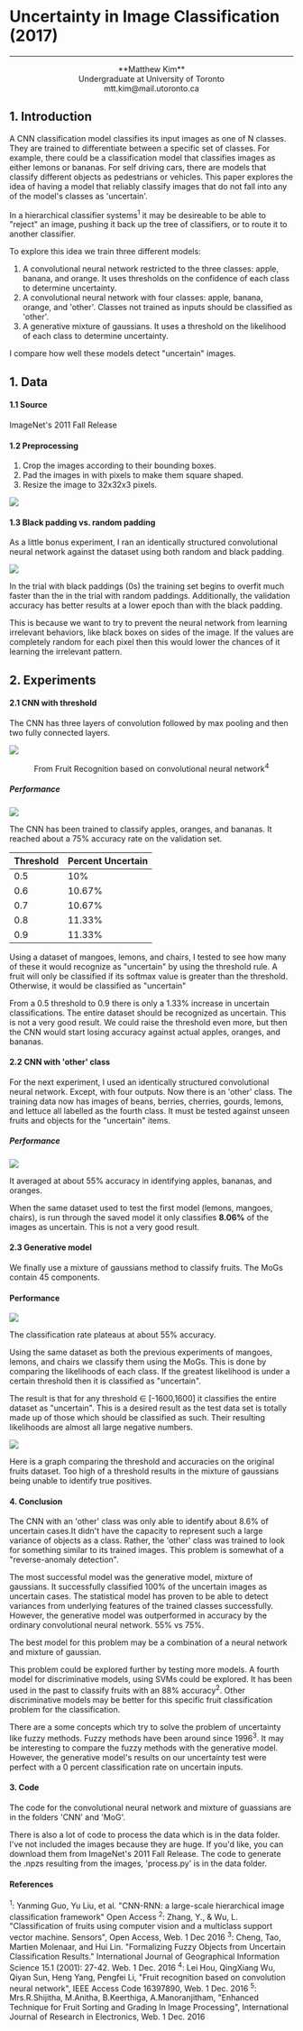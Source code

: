 # Uncertainty in Image Classification (2017)
___

<center>**Matthew Kim**</center>

<center>Undergraduate at University of Toronto</center>

<center>mtt.kim@mail.utoronto.ca</center>

## 1. Introduction
A CNN classification model classifies its input images as one of N classes. They are trained to differentiate between a specific set of classes. For example, there could be a classification model that classifies images as either lemons or bananas. For self driving cars, there are models that classify different objects as pedestrians or vehicles. This paper explores the idea of having a model that reliably classify images that do not fall into any of the model's classes as 'uncertain'.

In a hierarchical classifier systems<sup>1</sup> it may be desireable to be able to "reject" an image, pushing it back up the tree of classifiers, or to route it to another classifier.

To explore this idea we train three different models:

1. A convolutional neural network restricted to the three classes: apple, banana, and orange. It uses thresholds on the confidence of each class to determine uncertainty.
2. A convolutional neural network with four classes: apple, banana, orange, and 'other'. Classes not trained as inputs should be classified as 'other'.
3. A generative mixture of gaussians. It uses a threshold on the likelihood of each class to determine uncertainty.

I compare how well these models detect "uncertain" images.

## 1. Data

#### 1.1 Source
ImageNet's 2011 Fall Release

#### 1.2 Preprocessing
1. Crop the images according to their bounding boxes.
2. Pad the images in with pixels to make them square shaped.
3. Resize the image to 32x32x3 pixels.

![](images/n07739125_1058_0.JPEG)

#### 1.3 Black padding vs. random padding
As a little bonus experiment, I ran an identically structured convolutional neural network against the dataset using both random and black padding.

![](CNN/Graphs/black_vs_random_ac.png)

In the trial with black paddings (0s) the training set begins to overfit much faster than the in the trial with random paddings. Additionally, the validation accuracy has better results at a lower epoch than with the black padding.

This is because we want to try to prevent the neural network from learning irrelevant behaviors, like black boxes on sides of the image. If the values are completely random for each pixel then this would lower the chances of it learning the irrelevant pattern.

## 2. Experiments

#### 2.1 CNN with threshold

The CNN has three layers of convolution followed by max pooling and then two fully connected layers.

![](References/7603144-fig-1-large.gif)
	<center>From Fruit Recognition based on convolutional neural network<sup>4</sup></center>

##### Performance
![](References/cnn_w_thresh.png)

The CNN has been trained to classify apples, oranges, and bananas. It reached about a 75% accuracy rate on the validation set.

Threshold|Percent Uncertain
------|------
0.5| 10%
0.6| 10.67%
0.7| 10.67%
0.8| 11.33%
0.9| 11.33%

Using a dataset of mangoes, lemons, and chairs, I tested to see how many of these it would recognize as "uncertain" by using the threshold rule. A fruit will only be classified if its softmax value is greater than the threshold. Otherwise, it would be classified as "uncertain"

From a 0.5 threshold to 0.9 there is only a 1.33% increase in uncertain classifications. The entire dataset should be recognized as uncertain. This is not a very good result. We could raise the threshold even more, but then the CNN would start losing accuracy against actual apples, oranges, and bananas.

#### 2.2 CNN with 'other' class

For the next experiment, I used an identically structured convolutional neural network. Except, with four outputs. Now there is an 'other' class. The training data now has images of beans, berries, cherries, gourds, lemons, and lettuce all labelled as the fourth class. It must be tested against unseen fruits and objects for the "uncertain" items.

##### Performance
![](References/other_cnn.png)

It averaged at about 55% accuracy in identifying apples, bananas, and oranges.

When the same dataset used to test the first model (lemons, mangoes, chairs), is run through the saved model it only classifies **8.06%** of the images as uncertain. This is not a very good result.

#### 2.3 Generative model

We finally use a mixture of gaussians method to classify fruits. The MoGs contain 45 components.

#### Performance
![](References/exp3.png)

The classification rate plateaus at about 55% accuracy.

Using the same dataset as both the previous experiments of mangoes, lemons, and chairs we classify them using the MoGs. This is done by comparing the likelihoods of each class. If the greatest likelihood is under a certain threshold then it is classified as "uncertain".

The result is that for any threshold $\in$ [-1600,1600] it classifies the entire dataset as "uncertain". This is a desired result as the test data set is totally made up of those which should be classified as such. Their resulting likelihoods are almost all large negative numbers.

![](References/cvt.png)

Here is a graph comparing the threshold and accuracies on the original fruits dataset. Too high of a threshold results in the mixture of gaussians being unable to identify true positives.

#### 4. Conclusion
The CNN with an 'other' class was only able to identify about 8.6% of uncertain cases.It didn't have the capacity to represent such a large variance of objects as a class. Rather, the 'other' class was trained to look for something similar to its trained images. This problem is somewhat of a "reverse-anomaly detection".

The most successful model was the generative model, mixture of gaussians. It successfully classified 100% of the uncertain images as uncertain cases. The statistical model has proven to be able to detect variances from underlying features of the trained classes successfully. However, the generative model was outperformed in accuracy by the ordinary convolutional neural network. 55% vs 75%.

The best model for this problem may be a combination of a neural network and mixture of gaussian.

This problem could be explored further by testing more models. A fourth model for discriminative models, using SVMs could be explored. It has been used in the past to classify fruits with an 88% accuracy<sup>2</sup>. Other discriminative models may be better for this specific fruit classification problem for the classification.

There are a some concepts which try to solve the problem of uncertainty like fuzzy methods. Fuzzy methods have been around since 1996<sup>3</sup>. It may be interesting to compare the fuzzy methods with the generative model. However, the generative model's results on our uncertainty test were perfect with a 0 percent classification rate on uncertain inputs.

#### 3. Code

The code for the convolutional neural network and mixture of guassians are in the folders 'CNN' and 'MoG'.

There is also a lot of code to process the data which is in the data folder. I've not included the images because they are huge. If you'd like, you can download them from ImageNet's 2011 Fall Release. The code to generate the .npzs resulting from the images, 'process.py' is in the data folder.

#### References

<sup>1</sup>: Yanming Guo, Yu Liu, et al. "CNN-RNN: a large-scale hierarchical image classification framework" Open Access
<sup>2</sup>: Zhang, Y., & Wu, L. "Classification of fruits using computer vision and a multiclass support vector machine. Sensors", Open Access, Web. 1 Dec 2016
<sup>3</sup>: Cheng, Tao, Martien Molenaar, and Hui Lin. "Formalizing Fuzzy Objects from Uncertain Classification Results." International Journal of Geographical Information Science 15.1 (2001): 27-42. Web. 1 Dec. 2016
<sup>4</sup>: Lei Hou, QingXiang Wu, Qiyan Sun,  Heng Yang, Pengfei Li, "Fruit recognition based on convolution neural network", IEEE Access Code 16397890, Web. 1 Dec. 2016
<sup>5</sup>: Mrs.R.Shijitha, M.Anitha, B.Keerthiga, A.Manoranjitham, "Enhanced Technique for Fruit Sorting and Grading In Image Processing", International Journal of Research in Electronics, Web. 1 Dec. 2016